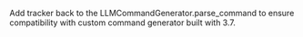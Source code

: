 Add tracker back to the LLMCommandGenerator.parse_command to ensure compatibility with custom command generator built
with 3.7.